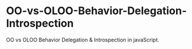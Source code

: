 # OO-vs-OLOO-Behavior-Delegation-Introspection
OO vs OLOO Behavior Delegation &amp;  Introspection in javaScript.
